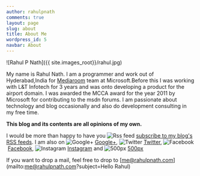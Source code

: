 ```yaml
---
author: rahulpnath
comments: true
layout: page
slug: about
title: About Me
wordpress_id: 5
navbar: About
---
```


![Rahul P Nath]({{ site.images_root}}/rahul.jpg)



My name is Rahul Nath. I am a programmer and work out of Hyderabad,India for [Mediaroom](http://www.microsoft.com/mediaroom/) team at Microsoft.Before this I was working with L&T Infotech for 3 years and was onto developing a product for the airport domain. I was awarded the MCCA award for the year 2011 by Microsoft for contributing to the msdn forums. I am passionate about technology and blog occasionally and also do development consulting in my free time.

**This blog and its contents are all opinions of my own.**

I would be more than happy to have you <img style="border:0;vertical-align: baseline;" alt="Rss feed" src="{{ site.images_root}}/icon-rss.png" /> [subscribe to my blog's RSS feeds](http://feeds2.feedburner.com/rahulpnath). I am also on <img style="border:0;vertical-align: baseline;" alt="Google+" src="{{ site.images_root}}/icon-gplus.png" /> <a href="https://www.google.com/+RahulNath?rel=me" rel="me">Google+</a>, <img style="border:0;vertical-align: baseline;" alt="Twitter" src="{{ site.images_root}}/icon-twitter.png" /> <a href="https://twitter.com/rahulpnath" rel="me">Twitter</a>, <img style="border:0;vertical-align: baseline;" alt="Facebook" src="{{ site.images_root}}/icon-fb.png" /> <a href="https://www.facebook.com/rahulpnath" rel="me">Facebook</a>, <img style="border:0;vertical-align: baseline;" alt="Instagram" src="{{ site.images_root}}/icon-instagram.png" /> <a href="http://instagram.com/rahulpnath/" rel="me">Instagram</a> and  <img style="border:0;vertical-align: baseline;" alt="500px" src="{{ site.images_root}}/icon-500px.png" /> <a href="http://500px.com/rahulpnath" rel="me">500px</a>

If you want to drop a mail, feel free to drop to [me@rahulpnath.com](mailto:me@rahulpnath.com?subject=Hello Rahul)


